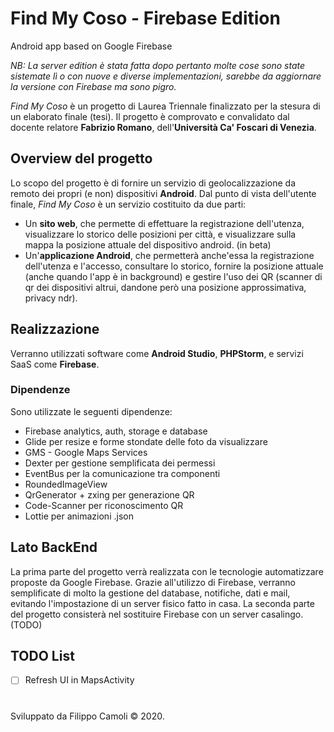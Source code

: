 # Find My Coso - Firebase Edition
Android app based on Google Firebase

_NB: La server edition è stata fatta dopo pertanto molte cose sono state sistemate lì o con nuove e diverse implementazioni, sarebbe da aggiornare la versione con Firebase ma sono pigro._

_Find My Coso_ è un progetto di Laurea Triennale finalizzato per la stesura di un elaborato finale (tesi).
Il progetto è comprovato e convalidato dal docente relatore **Fabrizio Romano**, dell'**Università Ca' Foscari di Venezia**.

## Overview del progetto
Lo scopo del progetto è di fornire un servizio di geolocalizzazione da remoto dei propri (e non) dispositivi **Android**.
Dal punto di vista dell'utente finale, _Find My Coso_ è un servizio costituito da due parti:
* Un **sito web**, che permette di effettuare la registrazione dell'utenza, visualizzare lo storico delle posizioni per città, e visualizzare sulla mappa la posizione attuale del dispositivo android. (in beta)
* Un'**applicazione Android**, che permetterà anche'essa la registrazione dell'utenza e l'accesso, consultare lo storico, fornire la posizione attuale (anche quando l'app è in background) e gestire l'uso dei QR (scanner di qr dei dispositivi altrui, dandone però una posizione approssimativa, privacy ndr).

## Realizzazione
Verranno utilizzati software come **Android Studio**, **PHPStorm**, e servizi SaaS come **Firebase**.

### Dipendenze
Sono utilizzate le seguenti dipendenze:
* Firebase analytics, auth, storage e database
* Glide per resize e forme stondate delle foto da visualizzare
* GMS - Google Maps Services
* Dexter per gestione semplificata dei permessi
* EventBus per la comunicazione tra componenti
* RoundedImageView
* QrGenerator + zxing per generazione QR
* Code-Scanner per riconoscimento QR
* Lottie per animazioni .json

## Lato BackEnd
La prima parte del progetto verrà realizzata con le tecnologie automatizzare proposte da Google Firebase.
Grazie all'utilizzo di Firebase, verranno semplificate di molto la gestione del database, notifiche, dati e mail, evitando l'impostazione di un server fisico fatto in casa.
La seconda parte del progetto consisterà nel sostituire Firebase con un server casalingo. (TODO)

## TODO List
- [ ] Refresh UI in MapsActivity

# 
Sviluppato da Filippo Camoli © 2020.

